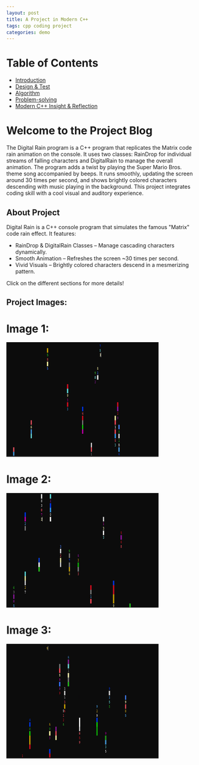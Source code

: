 ```yaml
---
layout: post
title: A Project in Modern C++
tags: cpp coding project
categories: demo
---
```



# Table of Contents

- [Introduction](introduction.md)
- [Design & Test](design-test.md)
- [Algorithm](algorithm.md)
- [Problem-solving](problem-solving.md)
- [Modern C++ Insight & Reflection](modern-cpp.md)

# Welcome to the Project Blog

The Digital Rain program is a C++ program that replicates the Matrix code rain animation on the console. It uses two classes: RainDrop for individual streams of falling characters and DigitalRain to manage the overall animation. The program adds a twist by playing the Super Mario Bros. theme song accompanied by beeps. It runs smoothly, updating the screen around 30 times per second, and shows brightly colored characters descending with music playing in the background. This project integrates coding skill with a cool visual and auditory experience.

## About Project

Digital Rain is a C++ console program that simulates the famous "Matrix" code rain effect. It features:

- RainDrop & DigitalRain Classes – Manage cascading characters dynamically.
- Smooth Animation – Refreshes the screen ~30 times per second.
- Vivid Visuals – Brightly colored characters descend in a mesmerizing pattern.

 Click on the different sections for more details!

## Project Images:

# Image 1:
<img src="docs/assets/images/raindropimg.png" width="400" height="300">

# Image 2:
<img src="docs/assets/images/raindropimg2.png" width="400" height="300">

# Image 3:
<img src="docs/assets/images/raindropimg3.png" width="400" height="300">
